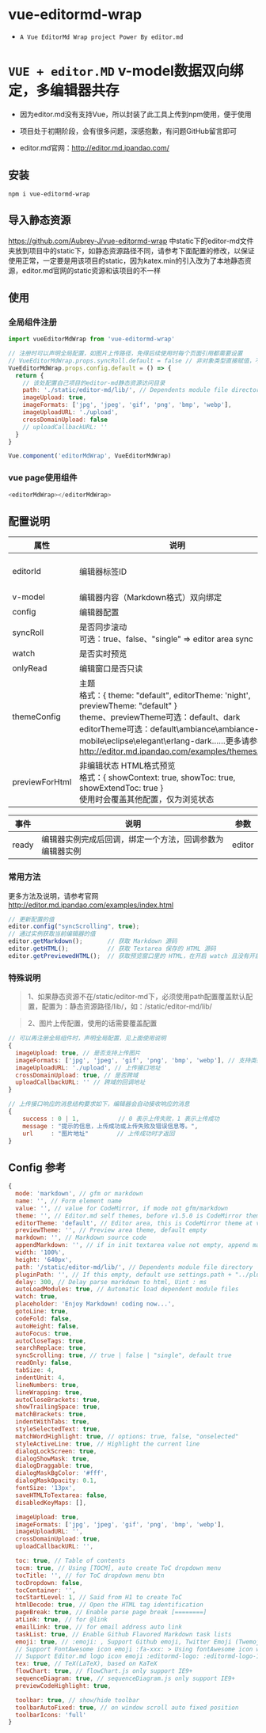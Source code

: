 # vue-editormd-wrap

- `A Vue EditorMd Wrap project Power By editor.md`

# `VUE + editor.MD` v-model数据双向绑定，多编辑器共存

- 因为editor.md没有支持Vue，所以封装了此工具上传到npm使用，便于使用
- 项目处于初期阶段，会有很多问题，深感抱歉，有问题GitHub留言即可

- editor.md官网：<http://editor.md.ipandao.com/>

## 安装

````shell
npm i vue-editormd-wrap
````

## 导入静态资源
<https://github.com/Aubrey-J/vue-editormd-wrap>
中static下的editor-md文件夹放到项目中的static下，如静态资源路径不同，请参考下面配置的修改，以保证使用正常，一定要是用该项目的static，因为katex.min的引入改为了本地静态资源，editor.md官网的static资源和该项目的不一样

## 使用

### 全局组件注册

```javascript
import vueEditorMdWrap from 'vue-editormd-wrap'

// 注册时可以声明全局配置，如图片上传路径，免得后续使用时每个页面引用都需要设置
// VueEditorMdWrap.props.syncRoll.default = false // 非对象类型直接赋值，不用函数
VueEditorMdWrap.props.config.default = () => {
  return {
    // 该处配置自己项目的editor-md静态资源访问目录
    path: './static/editor-md/lib/', // Dependents module file directory
    imageUpload: true,
    imageFormats: ['jpg', 'jpeg', 'gif', 'png', 'bmp', 'webp'],
    imageUploadURL: './upload',
    crossDomainUpload: false
    // uploadCallbackURL: ''
  }
}

Vue.component('editorMdWrap', VueEditorMdWrap)
```

### vue page使用组件

```javascript
<editorMdWrap></editorMdWrap>
```

## 配置说明

|  属性 | 说明  | 默认  |
| ------------ | ------------ | ------------ |
| editorId  | 编辑器标签ID  |  'mdEditor_' + 8位随机字符 |
| v-model  |  编辑器内容（Markdown格式）双向绑定 |   |
|  config | 编辑器配置 |  见下文 |
|  syncRoll | 是否同步滚动 <br>可选：true、false、"single" => editor area sync  | true |
|  watch | 是否实时预览  | true  |
| onlyRead  | 编辑窗口是否只读  | false  |
|  themeConfig |  主题<br>格式：{ theme: "default", editorTheme: 'night', previewTheme: "default" }<br>theme、previewTheme可选：default、dark <br> editorTheme可选：default\ambiance\ambiance-mobile\eclipse\elegant\erlang-dark……更多请参考 <http://editor.md.ipandao.com/examples/themes.html> | default |
|  previewForHtml | 非编辑状态 HTML格式预览 <br> 格式：{ showContext: true, showToc: true, showExtendToc: true } <br> 使用时会覆盖其他配置，仅为浏览状态 |   |

|  事件 | 说明  | 参数  |
| ------- | ------------ | ------------ |
| ready  |  编辑器实例完成后回调，绑定一个方法，回调参数为编辑器实例 | editor  |

### 常用方法

更多方法及说明，请参考官网 <http://editor.md.ipandao.com/examples/index.html>

```javascript
// 更新配置的值
editor.config("syncScrolling", true);
// 通过实例获取当前编辑器的值
editor.getMarkdown();       // 获取 Markdown 源码
editor.getHTML();           // 获取 Textarea 保存的 HTML 源码
editor.getPreviewedHTML();  // 获取预览窗口里的 HTML，在开启 watch 且没有开启 saveHTMLToTextarea 时使用
```

### 特殊说明

> 1、如果静态资源不在/static/editor-md下，必须使用path配置覆盖默认配置，配置为：静态资源路径/lib/，如：/static/editor-md/lib/

> 2、图片上传配置，使用的话需要覆盖配置

```javascript
// 可以再注册全局组件时，声明全局配置，见上面使用说明
{
  imageUpload: true, // 是否支持上传图片
  imageFormats: ['jpg', 'jpeg', 'gif', 'png', 'bmp', 'webp'], // 支持类型
  imageUploadURL: './upload', // 上传接口地址
  crossDomainUpload: true, // 是否跨域
  uploadCallbackURL: '' // 跨域的回调地址
}

// 上传接口响应的消息结构要求如下，编辑器会自动接收响应的消息
{
    success : 0 | 1,           // 0 表示上传失败，1 表示上传成功
    message : "提示的信息，上传成功或上传失败及错误信息等。",
    url     : "图片地址"        // 上传成功时才返回
}
```

## Config 参考

```javascript
{
  mode: 'markdown', // gfm or markdown
  name: '', // Form element name
  value: '', // value for CodeMirror, if mode not gfm/markdown
  theme: '', // Editor.md self themes, before v1.5.0 is CodeMirror theme, default empty
  editorTheme: 'default', // Editor area, this is CodeMirror theme at v1.5.0
  previewTheme: '', // Preview area theme, default empty
  markdown: '', // Markdown source code
  appendMarkdown: '', // if in init textarea value not empty, append markdown to textarea
  width: '100%',
  height: '640px',
  path: '/static/editor-md/lib/', // Dependents module file directory
  pluginPath: '', // If this empty, default use settings.path + "../plugins/"
  delay: 300, // Delay parse markdown to html, Uint : ms
  autoLoadModules: true, // Automatic load dependent module files
  watch: true,
  placeholder: 'Enjoy Markdown! coding now...',
  gotoLine: true,
  codeFold: false,
  autoHeight: false,
  autoFocus: true,
  autoCloseTags: true,
  searchReplace: true,
  syncScrolling: true, // true | false | "single", default true
  readOnly: false,
  tabSize: 4,
  indentUnit: 4,
  lineNumbers: true,
  lineWrapping: true,
  autoCloseBrackets: true,
  showTrailingSpace: true,
  matchBrackets: true,
  indentWithTabs: true,
  styleSelectedText: true,
  matchWordHighlight: true, // options: true, false, "onselected"
  styleActiveLine: true, // Highlight the current line
  dialogLockScreen: true,
  dialogShowMask: true,
  dialogDraggable: true,
  dialogMaskBgColor: '#fff',
  dialogMaskOpacity: 0.1,
  fontSize: '13px',
  saveHTMLToTextarea: false,
  disabledKeyMaps: [],

  imageUpload: true,
  imageFormats: ['jpg', 'jpeg', 'gif', 'png', 'bmp', 'webp'],
  imageUploadURL: '',
  crossDomainUpload: true,
  uploadCallbackURL: '',

  toc: true, // Table of contents
  tocm: true, // Using [TOCM], auto create ToC dropdown menu
  tocTitle: '', // for ToC dropdown menu btn
  tocDropdown: false,
  tocContainer: '',
  tocStartLevel: 1, // Said from H1 to create ToC
  htmlDecode: true, // Open the HTML tag identification
  pageBreak: true, // Enable parse page break [========]
  atLink: true, // for @link
  emailLink: true, // for email address auto link
  taskList: true, // Enable Github Flavored Markdown task lists
  emoji: true, // :emoji: , Support Github emoji, Twitter Emoji (Twemoji);
  // Support FontAwesome icon emoji :fa-xxx: > Using fontAwesome icon web fonts;
  // Support Editor.md logo icon emoji :editormd-logo: :editormd-logo-1x: > 1~8x;
  tex: true, // TeX(LaTeX), based on KaTeX
  flowChart: true, // flowChart.js only support IE9+
  sequenceDiagram: true, // sequenceDiagram.js only support IE9+
  previewCodeHighlight: true,

  toolbar: true, // show/hide toolbar
  toolbarAutoFixed: true, // on window scroll auto fixed position
  toolbarIcons: 'full'
}
```

